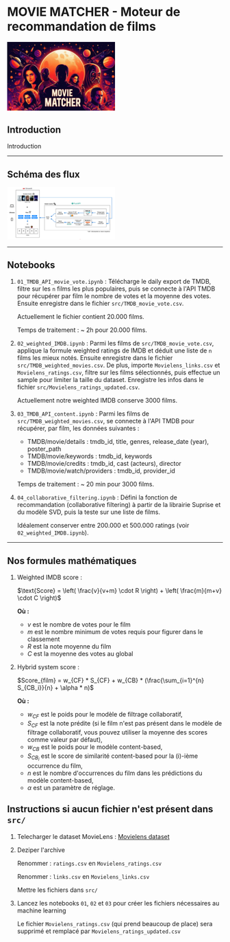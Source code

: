 # MOVIE MATCHER - Moteur de recommandation de films

<img src="img/dark.jpg" alt="Image" width="50%" height="50%">

## Introduction

Introduction

---

## Schéma des flux

<img src="img/schema.png" alt="Schéma" width="50%" height="50%">

---

## Notebooks

1) `01_TMDB_API_movie_vote.ipynb` : Télécharge le daily export de TMDB, filtre sur les `n` films les plus populaires, puis se connecte à l'API TMDB pour récupérer par film le nombre de votes et la moyenne des votes. Ensuite enregistre dans le fichier `src/TMDB_movie_vote.csv`. 

    Actuellement le fichier contient 20.000 films.

    Temps de traitement : ~ 2h pour 20.000 films.


2) `02_weighted_IMDB.ipynb` : Parmi les films de `src/TMDB_movie_vote.csv`, applique la formule weighted ratings de IMDB et déduit une liste de `n` films les mieux notés. Ensuite enregistre dans le fichier `src/TMDB_weighted_movies.csv`. De plus, importe `Movielens_links.csv` et `Movielens_ratings.csv`, filtre sur les films sélectionnés, puis effectue un sample pour limiter la taille du dataset. Enregistre les infos dans le fichier `src/Movielens_ratings_updated.csv`.

    Actuellement notre weighted IMDB conserve 3000 films.


3) `03_TMDB_API_content.ipynb` : Parmi les films de `src/TMDB_weighted_movies.csv`, se connecte à l'API TMDB pour récupérer, par film, les données suivantes :
    - TMDB/movie/details : tmdb_id, title, genres, release_date (year), poster_path
    - TMDB/movie/keywords : tmdb_id, keywords
    - TMDB/movie/credits : tmdb_id, cast (acteurs), director
    - TMDB/movie/watch/providers : tmdb_id, provider_id

    Temps de traitement : ~ 20 min pour 3000 films.


4) `04_collaborative_filtering.ipynb` : Défini la fonction de recommandation (collaborative filtering) à partir de la librairie Suprise et du modèle SVD, puis la teste sur une liste de films.

    Idéalement conserver entre 200.000 et 500.000 ratings (voir `02_weighted_IMDB.ipynb`).

---

## Nos formules mathématiques

1) Weighted IMDB score :

    $\text{Score} = \left( \frac{v}{v+m} \cdot R \right) + \left( \frac{m}{m+v} \cdot C \right)$

    **Où :**
    - $v$ est le nombre de votes pour le film
    - $m$ est le nombre minimum de votes requis pour figurer dans le classement
    - $R$ est la note moyenne du film
    - $C$ est la moyenne des votes au global


2) Hybrid system score :

    $Score_{film} = w_{CF} * S_{CF} + w_{CB} * (\frac{\sum_{i=1}^{n} S_{CB_i}}{n} + \alpha * n)$

    **Où :**
    - $w_{CF}$ est le poids pour le modèle de filtrage collaboratif,
    - $S_{CF}$ est la note prédite (si le film n'est pas présent dans le modèle de filtrage collaboratif, vous pouvez utiliser la moyenne des scores comme valeur par défaut),
    - $w_{CB}$ est le poids pour le modèle content-based,
    - $S_{CB_i}$ est le score de similarité content-based pour la \(i\)-ième occurrence du film,
    - $n$ est le nombre d'occurrences du film dans les prédictions du modèle content-based,
    - $\alpha$ est un paramètre de réglage.


## Instructions si aucun fichier n'est présent dans `src/`

1) Telecharger le dataset MovieLens : [Movielens dataset](https://files.grouplens.org/datasets/movielens/ml-latest.zip)

2) Deziper l'archive

    Renommer : `ratings.csv` en `Movielens_ratings.csv`

    Renommer : `links.csv` en `Movielens_links.csv`

    Mettre les fichiers dans `src/`

3) Lancez les notebooks `01`, `02` et `03` pour créer les fichiers nécessaires au machine learning

    Le fichier `Movielens_ratings.csv` (qui prend beaucoup de place) sera supprimé et remplacé par `Movielens_ratings_updated.csv`